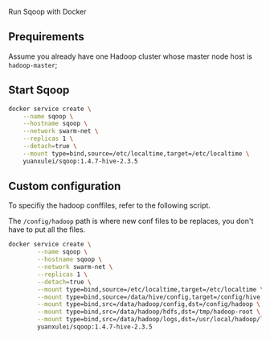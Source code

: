 Run Sqoop with Docker

## Prequirements

Assume you already have one Hadoop cluster whose master node host is `hadoop-master`;

## Start Sqoop

```bash
docker service create \
	--name sqoop \
	--hostname sqoop \
	--network swarm-net \
	--replicas 1 \
	--detach=true \
	--mount type=bind,source=/etc/localtime,target=/etc/localtime \
	yuanxulei/sqoop:1.4.7-hive-2.3.5
```
## Custom configuration
To specifiy the hadoop conffiles, refer to the following script.

The `/config/hadoop` path is where new conf files to be replaces, you don't have to put all the files.

```bash
docker service create \
        --name sqoop \
        --hostname sqoop \
        --network swarm-net \
        --replicas 1 \
        --detach=true \
        --mount type=bind,source=/etc/localtime,target=/etc/localtime \
        --mount type=bind,source=/data/hive/config,target=/config/hive \
        --mount type=bind,src=/data/hadoop/config,dst=/config/hadoop \
        --mount type=bind,src=/data/hadoop/hdfs,dst=/tmp/hadoop-root \
        --mount type=bind,src=/data/hadoop/logs,dst=/usr/local/hadoop/logs \
        yuanxulei/sqoop:1.4.7-hive-2.3.5
```
